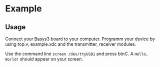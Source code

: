 # Example

## Usage

Connect your Basys3 board to your computer. Programm your device by using top.v, example.xdc and the transmitter, receiver modules.

Use the command line `screen /dev/ttyUSB1` and press btnC. A `Hello, World!` should appear on your screen.
